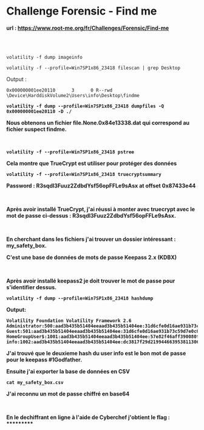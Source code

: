 # Challenge Forensic - Find me

**url : https://www.root-me.org/fr/Challenges/Forensic/Find-me**

<br><br>

    volatility -f dump imageinfo 

    volatility -f --profile=Win7SP1x86_23418 filescan | grep Desktop

Output :

    0x000000001ee20110      3      0 R--rwd \Device\HarddiskVolume2\Users\info\Desktop\findme

<b>

    volatility -f dump --profile=Win7SP1x86_23418 dumpfiles -Q 0x000000001ee20110 -D ./ 

Nous obtenons un fichier **file.None.0x84e13338.dat** qui correspond au fichier suspect **findme**.

<br>

    volatility -f --profile=Win7SP1x86_23418 pstree 

Cela montre que TrueCrypt est utiliser pour protéger des données

    volatility -f --profile=Win7SP1x86_23418 truecryptsummary

Password : R3sqdl3Fuuz2ZdbdYsf56opFFLe9sAsx at offset 0x87433e44

<br>

Après avoir installé TrueCrypt, j'ai réussi à monter avec truecrypt avec le mot de passe ci-dessus : **R3sqdl3Fuuz2ZdbdYsf56opFFLe9sAsx**.

<br>

En cherchant dans les fichiers j'ai trouver un dossier intéressant : **my_safety_box**.

<b>

C'est une base de données de mots de passe Keepass 2.x (KDBX)

<br>

Après avoir installé keepass2 je doit trouver le mot de passe pour s'identifier dessus.


    volatility -f dump --profile=Win7SP1x86_23418 hashdump


Output: 

    Volatility Foundation Volatility Framework 2.6
    Administrator:500:aad3b435b51404eeaad3b435b51404ee:31d6cfe0d16ae931b73c59d7e0c089c0:::
    Guest:501:aad3b435b51404eeaad3b435b51404ee:31d6cfe0d16ae931b73c59d7e0c089c0:::
    HomeGroupUser$:1001:aad3b435b51404eeaad3b435b51404ee:57e82f46aff390080f143c09ab2c5b68:::
    info:1002:aad3b435b51404eeaad3b435b51404ee:dc3817f29d2199446639538113064277:::


J'ai trouvé que le deuxieme hash du user info est le bon mot de passe pour le keepass **#1Godfather**.
<br>

Ensuite j'ai exporter la base de données en CSV 

    cat my_safety_box.csv 

J'ai reconnu un mot de passe chiffré en base64

<br>

En le dechiffrant en ligne à l'aide de Cyberchef j'obtient le flag : *********

